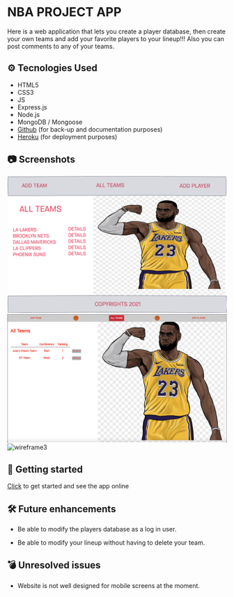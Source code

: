 # NBA PROJECT APP

Here is a web application that lets you create a player database, then create your own teams and add your favorite players to your lineup!!! Also you can post comments to any of your teams.

## ⚙️ Tecnologies Used

- HTML5
- CSS3
- JS
- Express.js
- Node.js
- MongoDB / Mongoose
- [Github](https://github.com/josedguti/nbaproject2) (for back-up and documentation purposes)
- [Heroku](https://nba-project-app.herokuapp.com/) (for deployment purposes)

## 📷 Screenshots

![wireframe1](/public/images/wireframe1.png)
![websitepic1](/public/images/website1.png)
![wireframe3]()

## 🔌 Getting started

[Click](https://nba-project-app.herokuapp.com/) to get started and see the app online

## 🛠 Future enhancements

- Be able to modify the players database as a log in user.

- Be able to modify your lineup without having to delete your team.

## 💣 Unresolved issues

- Website is not well designed for mobile screens at the moment.